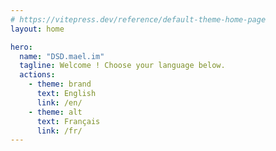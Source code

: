 ```yaml
---
# https://vitepress.dev/reference/default-theme-home-page
layout: home

hero:
  name: "DSD.mael.im"
  tagline: Welcome ! Choose your language below.
  actions:
    - theme: brand
      text: English
      link: /en/
    - theme: alt
      text: Français
      link: /fr/
---
```


